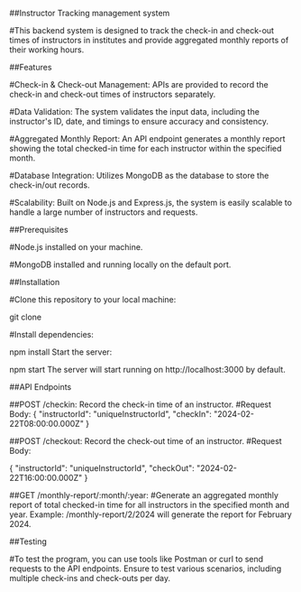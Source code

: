 ##Instructor Tracking management system 

#This backend system is designed to track the check-in and check-out times of instructors in institutes and provide aggregated monthly reports of their working hours.

##Features

#Check-in & Check-out Management: APIs are provided to record the check-in and check-out times of instructors separately.

#Data Validation: The system validates the input data, including the instructor's ID, date, and timings to ensure accuracy and consistency.

#Aggregated Monthly Report: An API endpoint generates a monthly report showing the total checked-in time for each instructor within the specified month.

#Database Integration: Utilizes MongoDB as the database to store the check-in/out records.

#Scalability: Built on Node.js and Express.js, the system is easily scalable to handle a large number of instructors and requests.


##Prerequisites

#Node.js installed on your machine.

#MongoDB installed and running locally on the default port.

##Installation

#Clone this repository to your local machine:

git clone <repository-url>

#Install dependencies:

npm install
Start the server:


npm start
The server will start running on http://localhost:3000 by default.

##API Endpoints

##POST /checkin: Record the check-in time of an instructor.
#Request Body:
{
    "instructorId": "uniqueInstructorId",
    "checkIn": "2024-02-22T08:00:00.000Z"
}


##POST /checkout: Record the check-out time of an instructor.
#Request Body:

{
    "instructorId": "uniqueInstructorId",
    "checkOut": "2024-02-22T16:00:00.000Z"
}


##GET /monthly-report/:month/:year:
#Generate an aggregated monthly report of total checked-in time for all instructors in the specified month and year.
Example: /monthly-report/2/2024 will generate the report for February 2024.


##Testing

#To test the program, you can use tools like Postman or curl to send requests to the API endpoints. Ensure to test various scenarios, including multiple check-ins and check-outs per day.

